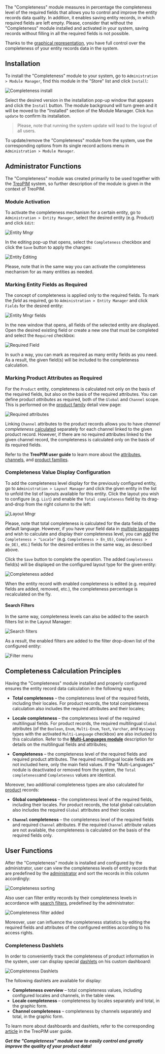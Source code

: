 The "Completeness" module measures in percentage the completeness level of the required fields that allows you to control and improve the entity records data quality. In addition, it enables saving entity records, in which required fields are left empty. Please, consider that without the "Completeness" module installed and activated in your system, saving records without filling in all the required fields is not possible.

Thanks to the [graphical representation](#completeness-dashlets), you have full control over the completeness of your entity records data in the system.

## Installation 

To install the "Completeness" module to your system, go to `Administration > Module Manager`, find this module in the "Store" list and click `Install`: 

![Completeness install](_assets/completeness-install.jpg)

Select the desired version in the installation pop-up window that appears and click the `Install` button. The module background will turn green and it will be moved to the "Installed" section of the Module Manager. Click `Run update` to confirm its installation.

> Please, note that running the system update will lead to the logout of all users.

To update/remove the "Completeness" module from the system, use the corresponding options from its single record actions menu in `Administration > Module Manager`. 

## Administrator Functions

The "Completeness" module was created primarily to be used together with the [TreoPIM](https://treopim.com/help/what-is-treopim) system, so further description of the module is given in the context of TreoPIM.

### Module Activation 

To activate the completeness mechanism for a certain entity, go to `Administration > Entity Manager`, select the desired entity (e.g. Product) and click `Edit`:

![Entity Mngr](_assets/entity-mngr.jpg)

In the editing pop-up that opens, select the `Completeness` checkbox and click the `Save` button to apply the changes:

![Entity Editing](_assets/entity-editing.jpg)

Please, note that in the same way you can activate the completeness mechanism for as many entities as needed.

### Marking Entity Fields as Required

The concept of completeness is applied only to the required fields. To mark the *field* as required, go to `Administration > Entity Manager` and click `Fields` for the desired entity:

![Entity Mngr fields](_assets/entity-mngr-fields.jpg)

In the new window that opens, all fields of the selected entity are displayed. Open the desired existing field or create a new one that must be completed and select the `Required` checkbox:

![Required Field](_assets/required-field.jpg)

In such a way, you can mark as required as many entity fields as you need. As a result, the given field(s) will be included to the completeness calculation.

### Marking Product Attributes as Required 

For the `Product` entity, completeness is calculated not only on the basis of the required fields, but also on the basis of the required attributes. You can define product *attributes* as required, both of the `Global` and `Channel` scope. This is performed on the [product family](https://treopim.com/help/product-families) detail view page:

![Required attributes](_assets/required-attributes.jpg)

Linking `Channel` attributes to the product records allows you to have *channel completeness* [calculated](#completeness-calculation-logic) separately for each channel linked to the given product record. However, if there are no required attributes linked to the given channel record, the completeness is calculated only on the basis of its required fields.

Refer to the **TreoPIM user guide** to learn more about the [attributes](https://treopim.com/help/attributes), [channels](https://treopim.com/help/channels), and [product families](https://treopim.com/help/product-families).

### Completeness Value Display Configuration

To add the completeness level display for the previously configured entity, go to `Administration > Layout Manager` and click the given entity in the list to unfold the list of layouts available for this entity. Click the layout you wish to configure (e.g. `List`) and enable the `Total completeness` field by its drag-and-drop from the right column to the left:

![Layout Mngr](_assets/layout-mngr.jpg)

Please, note that total completeness is calculated for the data fields of the default language. However, if you have your field data in [multiple languages](https://treopim.com/store/multi-languages) and wish to calculate and display their completeness level, you can [add](#marking-entity-fields-as-required) the `Completeness > "Locale"` (e.g. `Сompleteness > En_US)`, `Сompleteness > de_DE)`, etc.) fields for the desired entities in the same way, as described above.

Click the `Save` button to complete the operation. The added `Completeness` field(s) will be displayed on the configured layout type for the given entity:

![Completeness added](_assets/completeness-added.jpg)

When the entity record with enabled completeness is edited (e.g. required fields are added, removed, etc.), the completeness percentage is recalculated on the fly.

#### Search Filters

In the same way, completeness levels can also be added to the search filters list in the Layout Manager: 

![Search filters](_assets/search-filters.jpg)

As a result, the enabled filters are added to the filter drop-down list of the configured entity:

![Filter menu](_assets/filter-menu.jpg)

## Completeness Calculation Principles

Having the "Completeness" module installed and properly configured ensures the entity record data calculation in the following ways:

- **Total completeness** – the completeness level of the required fields, including their locales. For product records, the total completeness calculation also includes the required attributes and their locales;

- **Locale completeness** – the completeness level of the required multilingual fields. For product records, the required multilingual `Global` attributes (of the `Boolean`, `Enum`, `Multi-Enum`, `Text`, `Varchar`, and `Wysiwyg` types with the activated `Multi-Language` checkbox) are also included to this calculation. Refer to the [**Multi-Languages module**](https://treopim.com/store/multi-languages) description for details on the multilingual fields and attributes;

- **Completeness** – the completeness level of the required fields and required product attributes. The required multilingual locale fields are not included here, only the main field values. If the "Multi-Languages" nodule is deactivated or removed from the system, the `Total completeness`and `Completeness` values are identical.

Moreover, two additional completeness types are also calculated for [product](https://treopim.com/help/products) records:

- **Global completeness** – the completeness level of the required fields, including their locales. For product records, the total global calculation also includes the required `Global` attributes and their locales
  
- **`Channel` completeness** – the completeness level of the required fields and required `Channel` attributes. If the required `Channel` attribute values are not available, the completeness is calculated on the basis of the required fields only.

## User Functions 

After the "Completeness" module is installed and configured by the administrator, user can view the completeness levels of entity records that are predefined by the [administrator](#administrator-functions) and sort the records in this column accordingly:

![Completeness sorting](_assets/completeness-sorting.jpg)

Also user can filter entity records by their completeness levels in accordance with [search filters](#search-filters), predefined by the administrator:

![Completeness filter added](_assets/completeness-filter-added.jpg)

Moreover, user can influence the completeness statistics by editing the required fields and attributes of the configured entities according to his access rights.

### Completeness Dashlets

In order to conveniently track the completeness of product information in the system, user can display special [dashlets](https://treopim.com/help/dashboards-and-dashlets#dashlets) on his custom dashboard:

![Completeness Dashlets](_assets/completeness-dashlets.jpg)

The following dashlets are available for display:

- **Completeness overview** – total completeness values, including configured locales and channels, in the table view. 
- **Locale completeness** – completeness by locales separately and total, in the graphic form.
- **Channel completeness** – completeness by channels separately and total, in the graphic form.

To learn more about dashboards and dashlets, refer to the corresponding [article](https://treopim.com/help/dashboards-and-dashlets) in the TreoPIM user guide.

***Get the "Completeness" module now to easily control and greatly improve the quality of your product data!***


